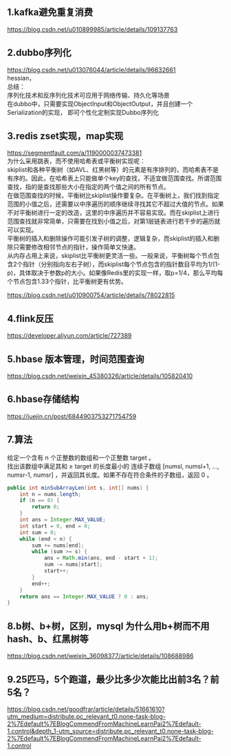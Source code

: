 ## 1.kafka避免重复消费
https://blog.csdn.net/u010899985/article/details/109137763  

## 2.dubbo序列化
https://blog.csdn.net/u013076044/article/details/96632661  
hessian，  
总结：  
序列化技术和反序列化技术可应用于网络传输、持久化等场景  
在dubbo中，只需要实现ObjectInput和ObjectOutput，并且创建一个Serialization的实现， 即可个性化定制实现Dubbo序列化  

## 3.redis zset实现，map实现
https://segmentfault.com/a/1190000037473381  
为什么采用跳表，而不使用哈希表或平衡树实现呢：  
skiplist和各种平衡树（如AVL、红黑树等）的元素是有序排列的，而哈希表不是有序的。因此，在哈希表上只能做单个key的查找，不适宜做范围查找。所谓范围查找，指的是查找那些大小在指定的两个值之间的所有节点。  
在做范围查找的时候，平衡树比skiplist操作要复杂。在平衡树上，我们找到指定范围的小值之后，还需要以中序遍历的顺序继续寻找其它不超过大值的节点。如果不对平衡树进行一定的改造，这里的中序遍历并不容易实现。而在skiplist上进行范围查找就非常简单，只需要在找到小值之后，对第1层链表进行若干步的遍历就可以实现。  
平衡树的插入和删除操作可能引发子树的调整，逻辑复杂，而skiplist的插入和删除只需要修改相邻节点的指针，操作简单又快速。  
从内存占用上来说，skiplist比平衡树更灵活一些。一般来说，平衡树每个节点包含2个指针（分别指向左右子树），而skiplist每个节点包含的指针数目平均为1/(1-p)，具体取决于参数p的大小。如果像Redis里的实现一样，取p=1/4，那么平均每个节点包含1.33个指针，比平衡树更有优势。  

https://blog.csdn.net/u010900754/article/details/78022815  

## 4.flink反压
https://developer.aliyun.com/article/727389  

## 5.hbase 版本管理，时间范围查询
https://blog.csdn.net/weixin_45380326/article/details/105820410  

## 6.hbase存储结构
https://juejin.cn/post/6844903753271754759  

## 7.算法
给定一个含有 n 个正整数的数组和一个正整数 target 。  
找出该数组中满足其和 ≥ target 的长度最小的 连续子数组 [numsl, numsl+1, ..., numsr-1, numsr] ，并返回其长度。如果不存在符合条件的子数组，返回 0 。  

```java
public int minSubArrayLen(int s, int[] nums) {
    int n = nums.length;
    if (n == 0) {
        return 0;
    }
    int ans = Integer.MAX_VALUE;
    int start = 0, end = 0;
    int sum = 0;
    while (end < n) {
        sum += nums[end];
        while (sum >= s) {
            ans = Math.min(ans, end - start + 1);
            sum -= nums[start];
            start++;
        }
        end++;
    }
    return ans == Integer.MAX_VALUE ? 0 : ans;
}
```

## 8.b树、b+树，区别，mysql 为什么用b+树而不用hash、b、红黑树等
https://blog.csdn.net/weixin_36098377/article/details/108688986  

## 9.25匹马，5个跑道，最少比多少次能比出前3名？前5名？
https://blog.csdn.net/goodfrar/article/details/51661610?utm_medium=distribute.pc_relevant_t0.none-task-blog-2%7Edefault%7EBlogCommendFromMachineLearnPai2%7Edefault-1.control&depth_1-utm_source=distribute.pc_relevant_t0.none-task-blog-2%7Edefault%7EBlogCommendFromMachineLearnPai2%7Edefault-1.control  

